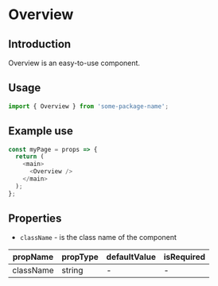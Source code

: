 # Overview

<!-- STORY -->

## Introduction

Overview is an easy-to-use component.

## Usage

```javascript
import { Overview } from 'some-package-name';
```

## Example use

```javascript
const myPage = props => {
  return (
    <main>
      <Overview />
    </main>
  );
};
```

## Properties

- `className` - is the class name of the component

| propName  | propType | defaultValue | isRequired |
| --------- | -------- | ------------ | ---------- |
| className | string   | -            | -          |
